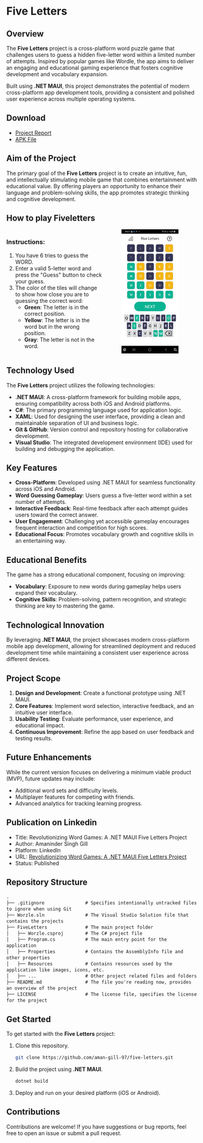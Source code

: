 # Five Letters

## Overview
The **Five Letters** project is a cross-platform word puzzle game that challenges users to guess a hidden five-letter word within a limited number of attempts. Inspired by popular games like Wordle, the app aims to deliver an engaging and educational gaming experience that fosters cognitive development and vocabulary expansion.

Built using **.NET MAUI**, this project demonstrates the potential of modern cross-platform app development tools, providing a consistent and polished user experience across multiple operating systems.

## Download
- [Project Report](https://github.com/aman-gill-97/FiveLetters/raw/main/report/Project-Report-322101415.pdf)
- [APK File](https://github.com/aman-gill-97/FiveLetters/raw/main/apk/com.amangill.fiveletters.apk)

## Aim of the Project
The primary goal of the **Five Letters** project is to create an intuitive, fun, and intellectually stimulating mobile game that combines entertainment with educational value. By offering players an opportunity to enhance their language and problem-solving skills, the app promotes strategic thinking and cognitive development.

## How to play Fiveletters

<div style="display: flex; align-items: center;"> <div style="flex: 1;"> <h3>Instructions:</h3> <ol> <li>You have 6 tries to guess the WORD.</li> <li>Enter a valid 5-letter word and press the "Guess" button to check your guess.</li> <li>The color of the tiles will change to show how close you are to guessing the correct word: <ul> <li><strong>Green</strong>: The letter is in the correct position.</li> <li><strong>Yellow</strong>: The letter is in the word but in the wrong position.</li> <li><strong>Gray</strong>: The letter is not in the word.</li> </ul> </li> </ol> </div> <div style="flex: 1; text-align: center;"> <img src="./report/assets/5.jpg" alt="Screenshot of the Game" width="150" > </div> </div>

## Technology Used

The **Five Letters** project utilizes the following technologies:

- **.NET MAUI**: A cross-platform framework for building mobile apps, ensuring compatibility across both iOS and Android platforms.
- **C#**: The primary programming language used for application logic.
- **XAML**: Used for designing the user interface, providing a clean and maintainable separation of UI and business logic.
- **Git & GitHub**: Version control and repository hosting for collaborative development.
- **Visual Studio**: The integrated development environment (IDE) used for building and debugging the application.


## Key Features
- **Cross-Platform**: Developed using .NET MAUI for seamless functionality across iOS and Android.
- **Word Guessing Gameplay**: Users guess a five-letter word within a set number of attempts.
- **Interactive Feedback**: Real-time feedback after each attempt guides users toward the correct answer.
- **User Engagement**: Challenging yet accessible gameplay encourages frequent interaction and competition for high scores.
- **Educational Focus**: Promotes vocabulary growth and cognitive skills in an entertaining way.

## Educational Benefits
The game has a strong educational component, focusing on improving:
- **Vocabulary**: Exposure to new words during gameplay helps users expand their vocabulary.
- **Cognitive Skills**: Problem-solving, pattern recognition, and strategic thinking are key to mastering the game.

## Technological Innovation
By leveraging **.NET MAUI**, the project showcases modern cross-platform mobile app development, allowing for streamlined deployment and reduced development time while maintaining a consistent user experience across different devices.

## Project Scope
1. **Design and Development**: Create a functional prototype using .NET MAUI.
2. **Core Features**: Implement word selection, interactive feedback, and an intuitive user interface.
3. **Usability Testing**: Evaluate performance, user experience, and educational impact.
4. **Continuous Improvement**: Refine the app based on user feedback and testing results.

## Future Enhancements
While the current version focuses on delivering a minimum viable product (MVP), future updates may include:
- Additional word sets and difficulty levels.
- Multiplayer features for competing with friends.
- Advanced analytics for tracking learning progress.

## Publication on Linkedin
- Title: Revolutionizing Word Games: A .NET MAUI Five Letters Project
- Author: Amaninder Singh Gill
- Platform: LinkedIn
- URL: [Revolutionizing Word Games: A .NET MAUI Five Letters Project](https://www.linkedin.com/pulse/revolutionizing-word-games-net-maui-five-letters-project-singh-rrk7c?trackingId=kSUH6jCdTnCPiyh2xoQwLg%3D%3D&lipi=urn%3Ali%3Apage%3Ad_flagship3_detail_base%3BxiPpg2epRya%2FxUORvCzX6w%3D%3D)
- Status: Published


## Repository Structure
```
.
├── .gitignore               # Specifies intentionally untracked files to ignore when using Git
├── Worzle.sln               # The Visual Studio Solution file that contains the projects
├── FiveLetters              # The main project folder
│   ├── Worzle.csproj        # The C# project file
│   ├── Program.cs           # The main entry point for the application
│   ├── Properties           # Contains the AssemblyInfo file and other properties
│   ├── Resources            # Contains resources used by the application like images, icons, etc.
│   ├── ...                  # Other project related files and folders
├── README.md                # The file you're reading now, provides an overview of the project
├── LICENSE                  # The license file, specifies the license for the project
```

## Get Started
To get started with the **Five Letters** project:
1. Clone this repository.
   ```bash
   git clone https://github.com/aman-gill-97/five-letters.git
   ```
2. Build the project using **.NET MAUI**.
   ```bash
   dotnet build
   ```
3. Deploy and run on your desired platform (iOS or Android).



## Contributions
Contributions are welcome! If you have suggestions or bug reports, feel free to open an issue or submit a pull request.

